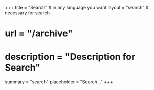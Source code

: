 +++
title = "Search" # in any language you want
layout = "search" # necessary for search
# url = "/archive"
# description = "Description for Search"
summary = "search"
placeholder = "Search..."
+++
